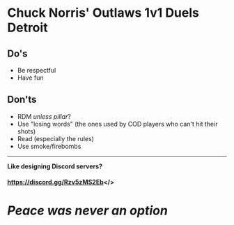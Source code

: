 # Chuck Norris' Outlaws **1v1 Duels Detroit**

## Do's
- Be respectful
- Have fun
## Don'ts
- RDM *unless pillar*?
- Use "losing words" (the ones used by COD players who can't hit their shots)
- Read (especially the rules)
- Use smoke/firebombs

---

**Like designing Discord servers?**

#### <a id="Help Wanted! - Texas Ranger's Discord">https://discord.gg/Rzv5zMS2Eb</>

#  ***Peace was never an option***

